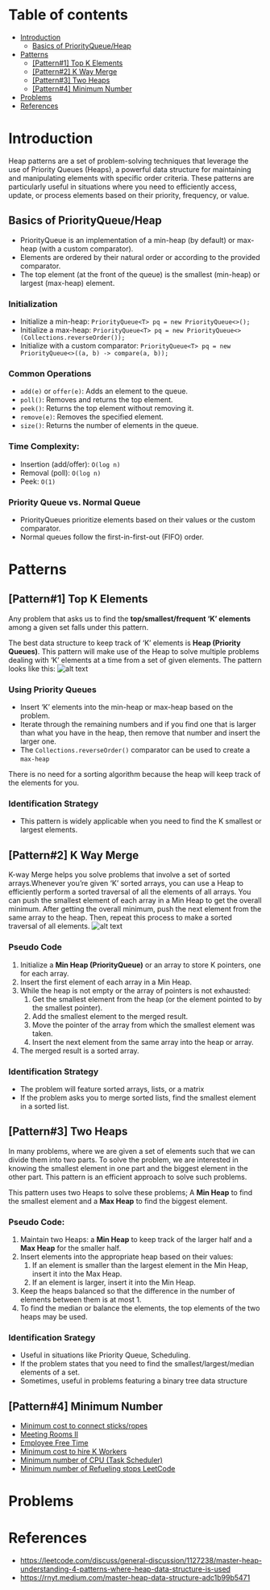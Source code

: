 # Table of contents

- [Introduction](#introduction)
  - [Basics of PriorityQueue/Heap](#basics-of-priorityqueueheap)
- [Patterns](#patterns)
  - [[Pattern#1] Top K Elements](#pattern1-top-k-elements)
  - [[Pattern#2] K Way Merge](#pattern2-k-way-merge)
  - [[Pattern#3] Two Heaps](#pattern3-two-heaps)
  - [[Pattern#4] Minimum Number](#pattern4-minimum-number)
- [Problems](#problems)
- [References](#references)

# Introduction
Heap patterns are a set of problem-solving techniques that leverage the use of Priority Queues (Heaps), a powerful data structure for maintaining and manipulating elements with specific order criteria. These patterns are particularly useful in situations where you need to efficiently access, update, or process elements based on their priority, frequency, or value.

## Basics of PriorityQueue/Heap
* PriorityQueue is an implementation of a min-heap (by default) or max-heap (with a custom comparator).
* Elements are ordered by their natural order or according to the provided comparator.
* The top element (at the front of the queue) is the smallest (min-heap) or largest (max-heap) element.
  
### Initialization
* Initialize a min-heap: 
``PriorityQueue<T> pq = new PriorityQueue<>();``
* Initialize a max-heap: 
``PriorityQueue<T> pq = new PriorityQueue<>(Collections.reverseOrder());``
* Initialize with a custom comparator: 
``PriorityQueue<T> pq = new PriorityQueue<>((a, b) -> compare(a, b));``

### Common Operations
* ``add(e)`` or ``offer(e)``: Adds an element to the queue.
* ``poll()``: Removes and returns the top element.
* ``peek()``: Returns the top element without removing it.
* ``remove(e)``: Removes the specified element.
* ``size()``: Returns the number of elements in the queue.

###  Time Complexity:
* Insertion (add/offer): ``O(log n)``
* Removal (poll): ``O(log n)``
* Peek: ``O(1)``

### Priority Queue vs. Normal Queue
* PriorityQueues prioritize elements based on their values or the custom comparator.
* Normal queues follow the first-in-first-out (FIFO) order.


# Patterns

## [Pattern#1] Top K Elements
Any problem that asks us to find the **top/smallest/frequent ‘K’ elements** among a given set falls under this pattern.

The best data structure to keep track of ‘K’ elements is **Heap (Priority Queues)**. This pattern will make use of the Heap to solve 
multiple problems dealing with ‘K’ elements at a time from a set of given elements. The pattern looks like this:
 ![alt text](https://cdn-images-1.medium.com/max/800/0*rhqGUjza4c7xuHy5)

### Using Priority Queues
* Insert ‘K’ elements into the min-heap or max-heap based on the problem.
* Iterate through the remaining numbers and if you find one that is larger than what you have in the heap, 
then remove that number and insert the larger one.
* The ``Collections.reverseOrder()`` comparator can be used to create a ``max-heap``

There is no need for a sorting algorithm because the heap will keep track of the elements for you.

### Identification Strategy
* This pattern is widely applicable when you need to find the K smallest or largest elements.

## [Pattern#2] K Way Merge
K-way Merge helps you solve problems that involve a set of sorted arrays.Whenever you’re given ‘K’ sorted arrays, you can use a Heap to efficiently perform a sorted traversal of all the
elements of all arrays. You can push the smallest element of each array in a Min Heap to get the overall minimum. After getting the overall minimum, push the next element from the same array to the heap. Then, repeat this process 
to make a sorted traversal of all elements.
 ![alt text](https://cdn-images-1.medium.com/max/800/0*bXCTQM9s_0i-zNqU)

### Pseudo Code
1. Initialize a **Min Heap (PriorityQueue)** or an array to store K pointers, one for each array.
2. Insert the first element of each array in a Min Heap.
3. While the heap is not empty or the array of pointers is not exhausted:
   1. Get the smallest element from the heap (or the element pointed to by the smallest pointer).
   2. Add the smallest element to the merged result.
   3. Move the pointer of the array from which the smallest element was taken.
   4. Insert the next element from the same array into the heap or array.
4. The merged result is a sorted array.

### Identification Strategy
* The problem will feature sorted arrays, lists, or a matrix
* If the problem asks you to merge sorted lists, find the smallest element in a sorted list.
  
## [Pattern#3] Two Heaps
In many problems, where we are given a set of elements such that we can divide them into two parts. 
To solve the problem, we are interested in knowing the smallest element in one part and the biggest element 
in the other part. This pattern is an efficient approach to solve such problems.

This pattern uses two Heaps to solve these problems; A **Min Heap** to find the smallest element and a **Max Heap** to find the biggest element. 

### Pseudo Code:
1. Maintain two Heaps: a **Min Heap** to keep track of the larger half and a **Max Heap** for the smaller half.
2. Insert elements into the appropriate heap based on their values:
   1. If an element is smaller than the largest element in the Min Heap, insert it into the Max Heap.
   2. If an element is larger, insert it into the Min Heap.
3. Keep the heaps balanced so that the difference in the number of elements between them is at most 1.
4. To find the median or balance the elements, the top elements of the two heaps may be used.


### Identification Srategy
* Useful in situations like Priority Queue, Scheduling.
* If the problem states that you need to find the smallest/largest/median elements of a set.
* Sometimes, useful in problems featuring a binary tree data structure

## [Pattern#4] Minimum Number
* [Minimum cost to connect sticks/ropes](https://leetcode.com/problems/minimum-cost-to-connect-sticks/)
* [Meeting Rooms II](https://leetcode.com/problems/meeting-rooms-ii)
* [Employee Free Time](https://leetcode.com/problems/employee-free-time)
* [Minimum cost to hire K Workers](https://leetcode.com/problems/minimum-cost-to-hire-k-workers/)
* [Minimum number of CPU (Task Scheduler)](https://leetcode.com/problems/task-scheduler/)
* [Minimum number of Refueling stops LeetCode](https://leetcode.com/problems/minimum-number-of-refueling-stops/)
  
# Problems

# References
* https://leetcode.com/discuss/general-discussion/1127238/master-heap-understanding-4-patterns-where-heap-data-structure-is-used
* https://rnyt.medium.com/master-heap-data-structure-adc1b99b5471
